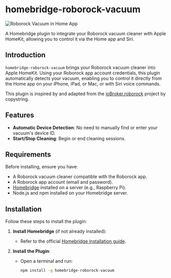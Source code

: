 # homebridge-roborock-vacuum

![Roborock Vacuum in Home App](https://is1-ssl.mzstatic.com/image/thumb/Purple211/v4/40/21/71/40217177-c879-f670-bd01-c93acfabc31e/AppIcon-0-0-1x_U007emarketing-0-8-0-85-220.png/460x0w.webp)

A Homebridge plugin to integrate your Roborock vacuum cleaner with Apple HomeKit, allowing you to control it via the Home app and Siri.

## Introduction

`homebridge-roborock-vacuum` brings your Roborock vacuum cleaner into Apple HomeKit. Using your Roborock app account credentials, this plugin automatically detects your vacuum, enabling you to control it directly from the Home app on your iPhone, iPad, or Mac, or with Siri voice commands.

This plugin is inspired by and adapted from the [ioBroker.roborock](https://github.com/copystring/ioBroker.roborock) project by copystring.

## Features

- **Automatic Device Detection**: No need to manually find or enter your vacuum's device ID.
- **Start/Stop Cleaning**: Begin or end cleaning sessions.

## Requirements

Before installing, ensure you have:

- A Roborock vacuum cleaner compatible with the Roborock app.
- A Roborock app account (email and password).
- [Homebridge](https://github.com/homebridge/homebridge) installed on a server (e.g., Raspberry Pi).
- Node.js and npm installed on your Homebridge server.

## Installation

Follow these steps to install the plugin:

1. **Install Homebridge** (if not already installed):
   - Refer to the official [Homebridge installation guide](https://github.com/homebridge/homebridge#installation).

2. **Install the Plugin**:
   - Open a terminal and run:
     ```bash
     npm install -g homebridge-roborock-vacuum